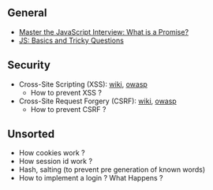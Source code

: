## General
- [Master the JavaScript Interview: What is a Promise?](https://medium.com/javascript-scene/master-the-javascript-interview-what-is-a-promise-27fc71e77261#.xz33ge28s)
- [JS: Basics and Tricky Questions](https://medium.com/@Hollyzhou/js-basics-and-tricky-questions-33a88f80d4b4#.6j7ctzbf4)

## Security
- Cross-Site Scripting (XSS): [wiki](https://en.wikipedia.org/wiki/Cross-site_scripting), [owasp](https://www.owasp.org/index.php/Cross-site_Scripting_(XSS))
  - How to prevent XSS ?
- Cross-Site Request Forgery (CSRF): [wiki](https://en.wikipedia.org/wiki/Cross-site_request_forgery), [owasp](https://www.owasp.org/index.php/Cross-Site_Request_Forgery_(CSRF))
  - How to prevent CSRF ?

## Unsorted
- How cookies work ?
- How session id work ?
- Hash, salting (to prevent pre generation of known words)
- How to implement a login ? What Happens ?
